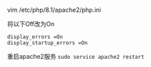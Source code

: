
vim /etc/php/8.1/apache2/php.ini

将以下Off改为On

```
display_errors =On
display_startup_errors =On
```
重启apache2服务
`sudo service apache2 restart`
